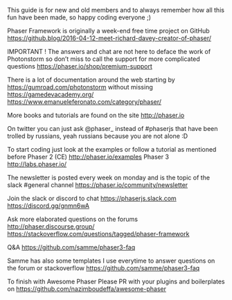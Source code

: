 This guide is for new and old members and to always remember how all this fun have been made, so happy coding everyone ;)

Phaser Framework is originally a week-end free time project on GitHub https://github.blog/2016-04-12-meet-richard-davey-creator-of-phaser/

IMPORTANT !
The answers and chat are not here to deface the work of Photonstorm so don’t miss to call the support for more complicated questions https://phaser.io/shop/premium-support

There is a lot of documentation around the web starting by https://gumroad.com/photonstorm
without missing
https://gamedevacademy.org/
https://www.emanueleferonato.com/category/phaser/

More books and tutorials are found on the site http://phaser.io

On twitter you can just ask @phaser_ instead of #phaserjs that have been trolled by russians, yeah russians because you are not alone :D

To start coding just look at the examples or follow a tutorial as mentioned before
Phaser 2 (CE) http://phaser.io/examples
Phaser 3 http://labs.phaser.io/

The newsletter is posted every week on monday and is the topic of the slack #general channel
https://phaser.io/community/newsletter

Join the slack or discord to chat
    https://phaserjs.slack.com
    https://discord.gg/gnmn6wA

Ask more elaborated questions on the forums
    http://phaser.discourse.group/
    https://stackoverflow.com/questions/tagged/phaser-framework

Q&A
https://github.com/samme/phaser3-faq

Samme has also some templates I use everytime to answer questions on the forum or stackoverflow https://github.com/samme/phaser3-faq

To finish with Awesome Phaser
Please PR with your plugins and boilerplates on https://github.com/nazimboudeffa/awesome-phaser
